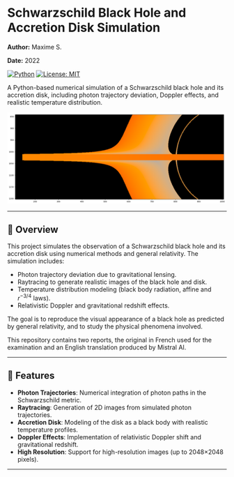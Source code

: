 # Schwarzschild Black Hole and Accretion Disk Simulation

**Author:** Maxime S.

**Date:** 2022

[![Python](https://img.shields.io/badge/Python-3.8%2B-blue)](https://www.python.org/)
[![License: MIT](https://img.shields.io/badge/License-MIT-yellow.svg)](https://opensource.org/licenses/MIT)

A Python-based numerical simulation of a Schwarzschild black hole and its accretion disk, including photon trajectory deviation, Doppler effects, and realistic temperature distribution.

![test](images/readme_image.png)

---

## 📖 Overview

This project simulates the observation of a Schwarzschild black hole and its accretion disk using numerical methods and general relativity. The simulation includes:
- Photon trajectory deviation due to gravitational lensing.
- Raytracing to generate realistic images of the black hole and disk.
- Temperature distribution modeling (black body radiation, affine and $r^{-3/4}$ laws).
- Relativistic Doppler and gravitational redshift effects.

The goal is to reproduce the visual appearance of a black hole as predicted by general relativity, and to study the physical phenomena involved.

This repository contains two reports, the original in French used for the examination and an English translation produced by Mistral AI.

---

## 🎯 Features

- **Photon Trajectories**: Numerical integration of photon paths in the Schwarzschild metric.
- **Raytracing**: Generation of 2D images from simulated photon trajectories.
- **Accretion Disk**: Modeling of the disk as a black body with realistic temperature profiles.
- **Doppler Effects**: Implementation of relativistic Doppler shift and gravitational redshift.
- **High Resolution**: Support for high-resolution images (up to 2048×2048 pixels).

---
